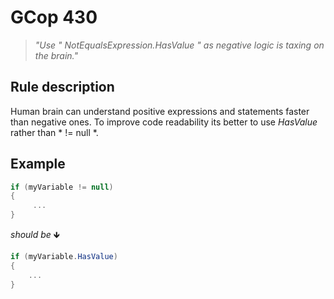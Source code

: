 ﻿# GCop 430

> *"Use \" NotEqualsExpression.HasValue \" as negative logic is taxing on the brain."*

## Rule description

Human brain can understand positive expressions and statements faster than negative ones. To improve code readability its better to use *HasValue* rather than * != null *. 

## Example

```csharp
if (myVariable != null)
{
     ...
}
```

*should be* 🡻

```csharp
if (myVariable.HasValue)
{
    ...
}
```

